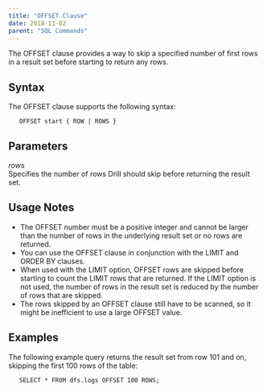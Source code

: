 ```yaml
---
title: "OFFSET Clause"
date: 2018-11-02
parent: "SQL Commands"
---
```

The OFFSET clause provides a way to skip a specified number of first rows in a result set before starting to return any rows.

## Syntax
The OFFSET clause supports the following syntax:

       OFFSET start { ROW | ROWS }

## Parameters
*rows*  
Specifies the number of rows Drill should skip before returning the result set. 

## Usage Notes  
   * The OFFSET number must be a positive integer and cannot be larger than the number of rows in the underlying result set or no rows are returned.
   * You can use the OFFSET clause in conjunction with the LIMIT and ORDER BY clauses.
   * When used with the LIMIT option, OFFSET rows are skipped before starting to count the LIMIT rows that are returned. If the LIMIT option is not used, the number of rows in the result set is reduced by the number of rows that are skipped.
   * The rows skipped by an OFFSET clause still have to be scanned, so it might be inefficient to use a large OFFSET value.

## Examples
The following example query returns the result set from row 101 and on, skipping the first 100 rows of the table:

       SELECT * FROM dfs.logs OFFSET 100 ROWS; 

